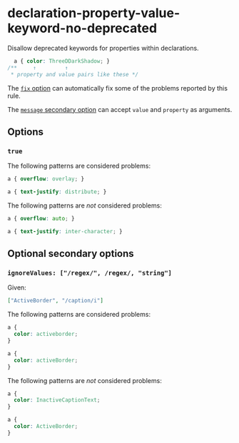 # declaration-property-value-keyword-no-deprecated

Disallow deprecated keywords for properties within declarations.

<!-- prettier-ignore -->
```css
  a { color: ThreeDDarkShadow; }
/**     ↑         ↑
 * property and value pairs like these */
```

The [`fix` option](../../../docs/user-guide/options.md#fix) can automatically fix some of the problems reported by this rule.

The [`message` secondary option](../../../docs/user-guide/configure.md#message) can accept `value` and `property` as arguments.

## Options

### `true`

The following patterns are considered problems:

<!-- prettier-ignore -->
```css
a { overflow: overlay; }
```

<!-- prettier-ignore -->
```css
a { text-justify: distribute; }
```

The following patterns are _not_ considered problems:

<!-- prettier-ignore -->
```css
a { overflow: auto; }
```

<!-- prettier-ignore -->
```css
a { text-justify: inter-character; }
```

## Optional secondary options

### `ignoreValues: ["/regex/", /regex/, "string"]`

Given:

```json
["ActiveBorder", "/caption/i"]
```

The following patterns are considered problems:

<!-- prettier-ignore -->
```css
a {
  color: activeborder;
}
```

<!-- prettier-ignore -->
```css
a {
  color: activeBorder;
}
```

The following patterns are _not_ considered problems:

<!-- prettier-ignore -->
```css
a {
  color: InactiveCaptionText;
}
```

<!-- prettier-ignore -->
```css
a {
  color: ActiveBorder;
}
```
